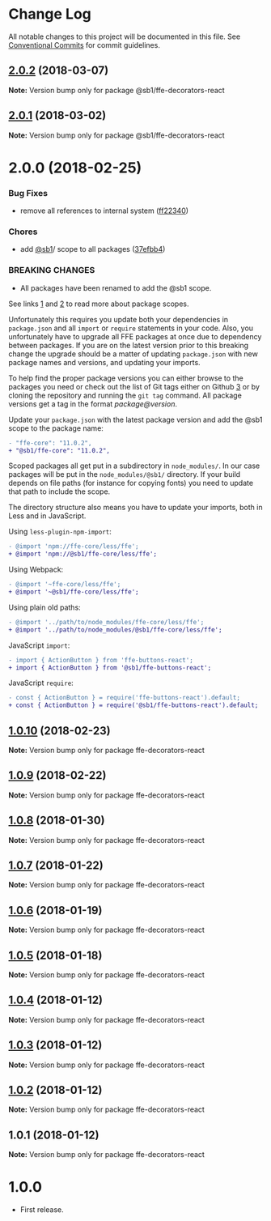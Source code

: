 # Change Log

All notable changes to this project will be documented in this file.
See [Conventional Commits](https://conventionalcommits.org) for commit guidelines.

<a name="2.0.2"></a>
## [2.0.2](https://github.com/SpareBank1/designsystem/compare/@sb1/ffe-decorators-react@2.0.0...@sb1/ffe-decorators-react@2.0.2) (2018-03-07)




**Note:** Version bump only for package @sb1/ffe-decorators-react

<a name="2.0.1"></a>
## [2.0.1](https://github.com/SpareBank1/designsystem/compare/@sb1/ffe-decorators-react@2.0.0...@sb1/ffe-decorators-react@2.0.1) (2018-03-02)




**Note:** Version bump only for package @sb1/ffe-decorators-react

<a name="2.0.0"></a>
# 2.0.0 (2018-02-25)


### Bug Fixes

* remove all references to internal system ([ff22340](https://github.com/SpareBank1/designsystem/commit/ff22340))


### Chores

* add [@sb1](https://github.com/sb1)/ scope to all packages ([37efbb4](https://github.com/SpareBank1/designsystem/commit/37efbb4))


### BREAKING CHANGES

* All packages have been renamed to add the @sb1 scope.

See links [1] and [2] to read more about package scopes.

Unfortunately this requires you update both your dependencies in
`package.json` and all `import` or `require` statements in your code.
Also, you unfortunately have to upgrade all FFE packages at once due to
dependency between packages. If you are on the latest version prior to
this breaking change the upgrade should be a matter of updating
`package.json` with new package names and versions, and updating your
imports.

To help find the proper package versions you can either browse to the
packages you need or check out the list of Git tags either on
Github [3] or by cloning the repository and running the `git tag`
command. All package versions get a tag in the format
_package@version_.

Update your `package.json` with the latest package version and add the
@sb1 scope to the package name:

```diff
- "ffe-core": "11.0.2",
+ "@sb1/ffe-core": "11.0.2",
```

Scoped packages all get put in a subdirectory in `node_modules/`. In our
case packages will be put in the `node_modules/@sb1/` directory. If your
build depends on file paths (for instance for copying fonts) you need to
update that path to include the scope.

The directory structure also means you have to update your imports, both
in Less and in JavaScript.

Using `less-plugin-npm-import`:

```diff
- @import 'npm://ffe-core/less/ffe';
+ @import 'npm://@sb1/ffe-core/less/ffe';
```

Using Webpack:

```diff
- @import '~ffe-core/less/ffe';
+ @import '~@sb1/ffe-core/less/ffe';
```

Using plain old paths:

```diff
- @import '../path/to/node_modules/ffe-core/less/ffe';
+ @import '../path/to/node_modules/@sb1/ffe-core/less/ffe';
```

JavaScript `import`:

```diff
- import { ActionButton } from 'ffe-buttons-react';
+ import { ActionButton } from '@sb1/ffe-buttons-react';
```

JavaScript `require`:

```diff
- const { ActionButton } = require('ffe-buttons-react').default;
+ const { ActionButton } = require('@sb1/ffe-buttons-react').default;
```

[1]: https://docs.npmjs.com/misc/scope
[2]: https://docs.npmjs.com/getting-started/scoped-packages
[3]: https://github.com/sparebank1/designsystem/tags




<a name="1.0.10"></a>
## [1.0.10](https://github.com/SpareBank1/designsystem/compare/ffe-decorators-react@1.0.9...ffe-decorators-react@1.0.10) (2018-02-23)




**Note:** Version bump only for package ffe-decorators-react

<a name="1.0.9"></a>
## [1.0.9](https://github.com/SpareBank1/designsystem/compare/ffe-decorators-react@1.0.8...ffe-decorators-react@1.0.9) (2018-02-22)




**Note:** Version bump only for package ffe-decorators-react

<a name="1.0.8"></a>
## [1.0.8](https://github.com/SpareBank1/designsystem/compare/ffe-decorators-react@1.0.7...ffe-decorators-react@1.0.8) (2018-01-30)




**Note:** Version bump only for package ffe-decorators-react

<a name="1.0.7"></a>
## [1.0.7](https://github.com/SpareBank1/designsystem/compare/ffe-decorators-react@1.0.6...ffe-decorators-react@1.0.7) (2018-01-22)




**Note:** Version bump only for package ffe-decorators-react

<a name="1.0.6"></a>
## [1.0.6](https://github.com/SpareBank1/designsystem/compare/ffe-decorators-react@1.0.5...ffe-decorators-react@1.0.6) (2018-01-19)




**Note:** Version bump only for package ffe-decorators-react

<a name="1.0.5"></a>
## [1.0.5](https://github.com/SpareBank1/designsystem/compare/ffe-decorators-react@1.0.4...ffe-decorators-react@1.0.5) (2018-01-18)




**Note:** Version bump only for package ffe-decorators-react

<a name="1.0.4"></a>

## [1.0.4](https://github.com/SpareBank1/designsystem/compare/ffe-decorators-react@1.0.3...ffe-decorators-react@1.0.4) (2018-01-12)

**Note:** Version bump only for package ffe-decorators-react

<a name="1.0.3"></a>

## [1.0.3](https://github.com/SpareBank1/designsystem/compare/ffe-decorators-react@1.0.2...ffe-decorators-react@1.0.3) (2018-01-12)

**Note:** Version bump only for package ffe-decorators-react

<a name="1.0.2"></a>

## [1.0.2](https://github.com/SpareBank1/designsystem/compare/ffe-decorators-react@1.0.1...ffe-decorators-react@1.0.2) (2018-01-12)

**Note:** Version bump only for package ffe-decorators-react

<a name="1.0.1"></a>

## 1.0.1 (2018-01-12)

**Note:** Version bump only for package ffe-decorators-react

# 1.0.0

* First release.

